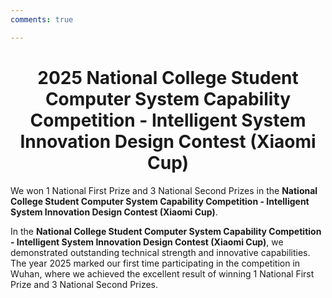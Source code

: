 ```yaml
---
comments: true

---
```


# <center>2025 National College Student Computer System Capability Competition - Intelligent System Innovation Design Contest (Xiaomi Cup)</center>  

We won 1 National First Prize and 3 National Second Prizes in the **National College Student Computer System Capability Competition - Intelligent System Innovation Design Contest (Xiaomi Cup)**.

In the **National College Student Computer System Capability Competition - Intelligent System Innovation Design Contest (Xiaomi Cup)**, we demonstrated outstanding technical strength and innovative capabilities. The year 2025 marked our first time participating in the competition in Wuhan, where we achieved the excellent result of winning 1 National First Prize and 3 National Second Prizes.